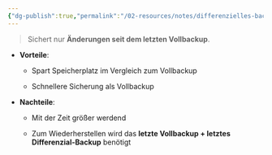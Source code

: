 ```yaml
---
{"dg-publish":true,"permalink":"/02-resources/notes/differenzielles-backup/","noteIcon":"","updated":"2025-03-24T16:30:00.000+01:00"}
---
```


>Sichert nur **Änderungen seit dem letzten Vollbackup**.

- **Vorteile**:
    
    - Spart Speicherplatz im Vergleich zum Vollbackup
        
    - Schnellere Sicherung als Vollbackup
        
- **Nachteile**:
    
    - Mit der Zeit größer werdend
        
    - Zum Wiederherstellen wird das **letzte Vollbackup + letztes Differenzial-Backup** benötigt
  